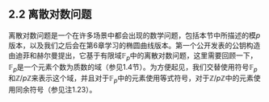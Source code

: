 ## 2.2 离散对数问题

离散对数问题是一个在许多场景中都会出现的数学问题，包括本节中所描述的模$p$版本，以及我们之后会在第6章学习的椭圆曲线版本。第一个公开发表的公钥构造由迪菲和赫尔曼提出，它基于有限域$\mathbb{F}_{p}$中的离散对数问题，这里需要回顾一下，$\mathbb{F}_{p}$是一个元素个数为质数的域（参见1.4节）。为方便起见，我们交替使用符号$\mathbb{F}_{p}$和$\mathbb{Z}/p\mathbb{Z}$来表示这个域，并且对于$\mathbb{F}_{p}$中的元素使用等式符号，对于$\mathbb{Z}/p\mathbb{Z}$中的元素使用同余符号（参见注1.23）。
